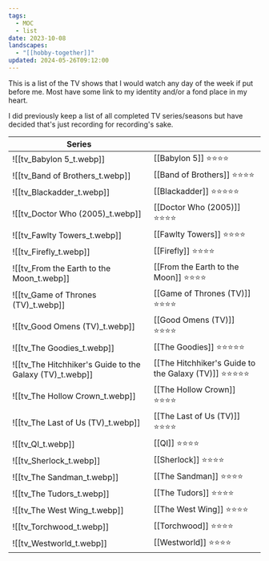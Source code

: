 ```yaml
---
tags:
  - MOC
  - list
date: 2023-10-08
landscapes:
  - "[[hobby-together]]"
updated: 2024-05-26T09:12:00
---
```

This is a list of the TV shows that I would watch any day of the week if put before me. Most have some link to my identity and/or a fond place in my heart.

I did previously keep a list of all completed TV series/seasons but have decided that's just recording for recording's sake.

| Series                                                   |                                                                                               |
| -------------------------------------------------------- | --------------------------------------------------------------------------------------------- |
| ![[tv_Babylon 5_t.webp]]                                 | [[Babylon 5]] ⭐️⭐️⭐️⭐️                                                                        |
| ![[tv_Band of Brothers_t.webp]]                          | [[Band of Brothers]] ⭐️⭐️⭐️⭐️                                                                 |
| ![[tv_Blackadder_t.webp]]                                | [[Blackadder]] ⭐️⭐️⭐️⭐️⭐️                                                                     |
| ![[tv_Doctor Who (2005)_t.webp]]                         | [[Doctor Who (2005)]]  ⭐️⭐️⭐️⭐️                                                               |
| ![[tv_Fawlty Towers_t.webp]]                             | [[Fawlty Towers]] ⭐️⭐️⭐️⭐️                                                                    |
| ![[tv_Firefly_t.webp]]                                    | [[Firefly]] ⭐️⭐️⭐️⭐️                                                                          |
| ![[tv_From the Earth to the Moon_t.webp]]                 | [[From the Earth to the Moon]] ⭐️⭐️⭐️⭐️                                                       |
| ![[tv_Game of Thrones (TV)_t.webp]]                       | [[Game of Thrones (TV)]] ⭐️⭐️⭐️⭐️                                            |
| ![[tv_Good Omens (TV)_t.webp]]                            | [[Good Omens (TV)]] ⭐️⭐️⭐️⭐️                                                      |
| ![[tv_The Goodies_t.webp]]                               | [[The Goodies]] ⭐️⭐️⭐️⭐️⭐️                                                                    |
| ![[tv_The Hitchhiker's Guide to the Galaxy (TV)_t.webp]] | [[The Hitchhiker's Guide to the Galaxy (TV)]] ⭐️⭐️⭐️⭐️⭐️ |
| ![[tv_The Hollow Crown_t.webp]]                           | [[The Hollow Crown]] ⭐️⭐️⭐️⭐️                                                                 |
| ![[tv_The Last of Us (TV)_t.webp]]                        | [[The Last of Us (TV)]] ⭐️⭐️⭐️⭐️                                              |
| ![[tv_QI_t.webp]]                                         | [[QI]] ⭐️⭐️⭐️⭐️                                                                               |
| ![[tv_Sherlock_t.webp]]                                   | [[Sherlock]] ⭐️⭐️⭐️⭐️                                                                         |
| ![[tv_The Sandman_t.webp]]                                | [[The Sandman]] ⭐️⭐️⭐️⭐️                                                                      |
| ![[tv_The Tudors_t.webp]]                                 | [[The Tudors]] ⭐️⭐️⭐️⭐️                                                                       |
| ![[tv_The West Wing_t.webp]]                              | [[The West Wing]] ⭐️⭐️⭐️⭐️                                                                    |
| ![[tv_Torchwood_t.webp]]                                  | [[Torchwood]] ⭐️⭐️⭐️⭐️                                                                        |
| ![[tv_Westworld_t.webp]]                                  | [[Westworld]] ⭐️⭐️⭐️⭐️                                                                        |
